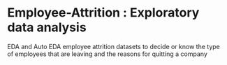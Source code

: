 # Employee-Attrition : Exploratory data analysis 
EDA and Auto EDA employee attrition datasets to decide or know
the type of employees that are leaving 
and the reasons for quitting a company
